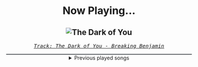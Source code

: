 <div align="center"> 
<h1>Now Playing...</h1>

![The Dark of You](https://i.scdn.co/image/ab67616d00001e021522bd2a4ea3d69e17f19429)
--
_<samp><a href="https://open.spotify.com/track/7egnrHJAANlNymbrmQNKcG">Track: The Dark of You - Breaking Benjamin</a></samp>_

<div style="border: 1px #4B5054 solid"></div>
<details>
  <summary>
    Previous played songs
  </summary>
  <table>
    <thead>
      <tr>
        <th>
          Artist
        </th>
        <th>
          Song
        </th>
        <th>
          Link
        </th>
      </tr>
    </thead>
    <tbody>
      <tr><td>Breaking Benjamin</td><td>The Dark of You</td><td><a href="https://open.spotify.com/track/7egnrHJAANlNymbrmQNKcG">https://open.spotify.com/track/7egnrHJAANlNymbrmQNKcG</a></td></tr><tr><td>Breaking Benjamin</td><td>Psycho</td><td><a href="https://open.spotify.com/track/7jgat9AswcE13fC2YUuBLG">https://open.spotify.com/track/7jgat9AswcE13fC2YUuBLG</a></td></tr><tr><td>Breaking Benjamin</td><td>Tourniquet</td><td><a href="https://open.spotify.com/track/5xgXG5BfCNO6KJrQOHKprg">https://open.spotify.com/track/5xgXG5BfCNO6KJrQOHKprg</a></td></tr><tr><td>Breaking Benjamin</td><td>Red Cold River</td><td><a href="https://open.spotify.com/track/6ZfPmIbwzz6fopTNwAJTPs">https://open.spotify.com/track/6ZfPmIbwzz6fopTNwAJTPs</a></td></tr><tr><td>Breaking Benjamin</td><td>Feed the Wolf</td><td><a href="https://open.spotify.com/track/7rOv6HovIJvYHXCg0cVfTk">https://open.spotify.com/track/7rOv6HovIJvYHXCg0cVfTk</a></td></tr><tr><td>Breaking Benjamin</td><td>Breath</td><td><a href="https://open.spotify.com/track/59TLlOD6sH4cCTSF6ITRkA">https://open.spotify.com/track/59TLlOD6sH4cCTSF6ITRkA</a></td></tr><tr><td>Breaking Benjamin</td><td>So Cold - Remix</td><td><a href="https://open.spotify.com/track/4BJyt25nburVwbnESDeIc7">https://open.spotify.com/track/4BJyt25nburVwbnESDeIc7</a></td></tr><tr><td>Breaking Benjamin</td><td>Dance With The Devil</td><td><a href="https://open.spotify.com/track/10ASBwZsp7oUUDsJEYz3uS">https://open.spotify.com/track/10ASBwZsp7oUUDsJEYz3uS</a></td></tr><tr><td>Breaking Benjamin</td><td>I Will Not Bow</td><td><a href="https://open.spotify.com/track/2yXyz4NLTZx9CLdXfLTp5E">https://open.spotify.com/track/2yXyz4NLTZx9CLdXfLTp5E</a></td></tr><tr><td>Breaking Benjamin</td><td>The Diary of Jane - Single Version</td><td><a href="https://open.spotify.com/track/0faXHILILebCGnJBPU6KJJ">https://open.spotify.com/track/0faXHILILebCGnJBPU6KJJ</a></td></tr><tr><td>Breaking Benjamin</td><td>Polyamorous</td><td><a href="https://open.spotify.com/track/0Cx5QWilR60IyyUvGZQtDC">https://open.spotify.com/track/0Cx5QWilR60IyyUvGZQtDC</a></td></tr><tr><td>Breaking Benjamin</td><td>Breaking the Silence</td><td><a href="https://open.spotify.com/track/6AGQ7pKkcnc6RVjtARt1ph">https://open.spotify.com/track/6AGQ7pKkcnc6RVjtARt1ph</a></td></tr><tr><td>Axty</td><td>Flowers And Butterflies Lullaby</td><td><a href="https://open.spotify.com/track/7AgCZfUW6PaKLwcSdmq1BX">https://open.spotify.com/track/7AgCZfUW6PaKLwcSdmq1BX</a></td></tr><tr><td>Breaking Benjamin</td><td>Tourniquet</td><td><a href="https://open.spotify.com/track/5xgXG5BfCNO6KJrQOHKprg">https://open.spotify.com/track/5xgXG5BfCNO6KJrQOHKprg</a></td></tr><tr><td>Breaking Benjamin</td><td>Until The End</td><td><a href="https://open.spotify.com/track/0ZEeEZnZ496lE6kN7bmSrp">https://open.spotify.com/track/0ZEeEZnZ496lE6kN7bmSrp</a></td></tr><tr><td>Breaking Benjamin</td><td>The Diary of Jane - Single Version</td><td><a href="https://open.spotify.com/track/0faXHILILebCGnJBPU6KJJ">https://open.spotify.com/track/0faXHILILebCGnJBPU6KJJ</a></td></tr><tr><td>DIAMANTE</td><td>Iris</td><td><a href="https://open.spotify.com/track/6yfGW1uvUa3riTuZbf3zed">https://open.spotify.com/track/6yfGW1uvUa3riTuZbf3zed</a></td></tr><tr><td>Breaking Benjamin</td><td>Give Me A Sign</td><td><a href="https://open.spotify.com/track/6BWrIaoodtt7EX6kToWZw0">https://open.spotify.com/track/6BWrIaoodtt7EX6kToWZw0</a></td></tr><tr><td>Breaking Benjamin</td><td>I Will Not Bow</td><td><a href="https://open.spotify.com/track/2yXyz4NLTZx9CLdXfLTp5E">https://open.spotify.com/track/2yXyz4NLTZx9CLdXfLTp5E</a></td></tr><tr><td>Breaking Benjamin</td><td>Dear Agony</td><td><a href="https://open.spotify.com/track/0c3fJd2HRi6uHWgTljIae5">https://open.spotify.com/track/0c3fJd2HRi6uHWgTljIae5</a></td></tr>
    </tbody>
  </table>
</details>

</div>
